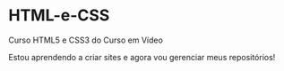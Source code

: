 # HTML-e-CSS
 Curso HTML5 e CSS3 do Curso em Vídeo

Estou aprendendo a criar sites e agora vou gerenciar meus repositórios!
